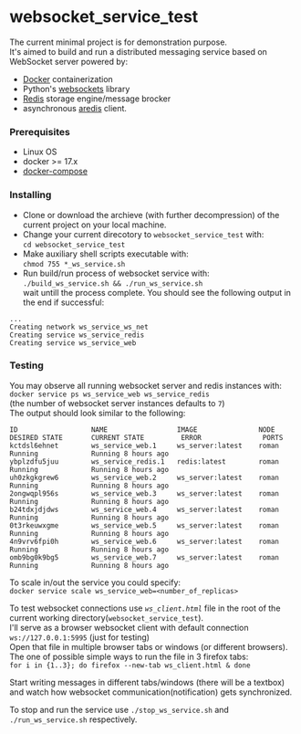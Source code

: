 # websocket_service_test

The current minimal project is for demonstration purpose.  
It's aimed to build and run a distributed messaging service based on WebSocket server powered by:
* [Docker](https://www.docker.com/community-edition) containerization
* Python's [websockets](https://github.com/aaugustin/websockets/) library
* [Redis](https://redis.io/) storage engine/message brocker
* asynchronous [aredis](https://github.com/NoneGG/aredis) client.

### Prerequisites

* Linux OS
* docker >= 17.x
* [docker-compose](https://docs.docker.com/compose/install/)

### Installing
* Clone or download the archieve (with further decompression) of the current project on your local machine.  
* Change your current direcotory to `websocket_service_test` with:  
`cd websocket_service_test`  
* Make auxiliary shell scripts executable with:  
`chmod 755 *_ws_service.sh`
* Run build/run process of websocket service with:  
`./build_ws_service.sh && ./run_ws_service.sh`  
wait untill the process complete. You should see the following output in the end if successful:
```
...
Creating network ws_service_ws_net
Creating service ws_service_redis
Creating service ws_service_web
```
### Testing

You may observe all running websocket server and redis instances with:  
`docker service ps ws_service_web ws_service_redis`  
(the number of websocket server instances defaults to `7`)  
The output should look similar to the following:
```
ID                  NAME                 IMAGE               NODE                DESIRED STATE       CURRENT STATE         ERROR               PORTS
kctdsl6ehnet        ws_service_web.1     ws_server:latest    roman               Running             Running 8 hours ago                       
ybplzdfu5juu        ws_service_redis.1   redis:latest        roman               Running             Running 8 hours ago                       
uh0zkgkgrew6        ws_service_web.2     ws_server:latest    roman               Running             Running 8 hours ago                       
2ongwqpl956s        ws_service_web.3     ws_server:latest    roman               Running             Running 8 hours ago                       
b24tdxjdjdws        ws_service_web.4     ws_server:latest    roman               Running             Running 8 hours ago                       
0t3rkeuwxgme        ws_service_web.5     ws_server:latest    roman               Running             Running 8 hours ago                       
4n9vrv6fpi0h        ws_service_web.6     ws_server:latest    roman               Running             Running 8 hours ago                       
omb9bg0k9bg5        ws_service_web.7     ws_server:latest    roman               Running             Running 8 hours ago 
```

To scale in/out the service you could specify:  
`docker service scale ws_service_web=<number_of_replicas>`  

To test websocket connections use *`ws_client.html`* file in the root of the current working directory(`websocket_service_test`).  
I'll serve as a browser websocket client with default connection `ws://127.0.0.1:5995` (just for testing)  
Open that file in multiple browser tabs or windows (or different browsers).  
The one of possible simple ways to run the file in 3 firefox tabs:  
`for i in {1..3}; do firefox --new-tab ws_client.html & done`

Start writing messages in different tabs/windows (there will be a textbox) and watch how websocket communication(notification) gets synchronized.  

To stop and run the service use `./stop_ws_service.sh` and `./run_ws_service.sh` respectively.



